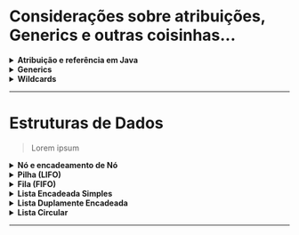 # Considerações sobre atribuições, Generics e outras coisinhas...

<details>
<summary><strong>Atribuição e referência em Java</strong></summary>

- Atribuições em Java são **sempre** feitas por cópias de valor. Quando trata-se dos tipos primitivos, o valor em
  memória é copiado. Por outro lado, no caso de Objetos, o valor da referência deste em memória é copiado; e, sendo
  assim, o Objeto não é duplicado.

</details>

<details>
<summary><strong>Generics</strong></summary>

- Evita uso excessivo de casting e redundância de código
- Encontrar erros em tempo de compilação
- introduzido deste o Java SE 5.0

</details>

<details>

<summary><strong>Wildcards</strong></summary>

> Lorem ispum

### Unknown Wildcard (Unbounded)

- Tipo mais genérico possível.

```java

// função genérica que imprime uma lista de "qualquer coisa"
public void imprimeLista(List<?> lista){
        for(Object obj:lista){
        System.out.println(obj);
        }
        }

        List<Aluno> minhaLista=new List<Aluno>();
        imprimeLista(minhaLista);
```

## Bounded Wildcard

### Upper Bounded

- "Coringas limitados por cima". Em outras palavras, a generalização funciona apenas para um tipo ``T`` específico e
  seus descendentes (herdeiros).

```java

// função genérica que imprime uma lista de objetos
// do tipo Pessoa ou de seus herdeiros 
public void imprimeLista(List<?extends Pessoa> listaPessoas){
        for(Pessoa p:listaPessoas){
        System.out.println(p);
        }
        }

        List<Aluno> minhaLista=new List<Aluno>();
        imprimeLista(minhaLista);
```

### Lower Bounded

- "Coringas limitados por baixo". Em outras palavras, a generalização funciona apenas para um tipo ``T`` específico e
  seus
  ascendentes.

```java

// função genérica que imprime uma lista de objetos
// do tipo Pessoa ou antecessores
public void imprimeLista(List<? super Pessoa>listaPessoas){
        for(Pessoa p:listaPessoas){
        System.out.println(p);
        }
        }

        List<Aluno> minhaLista=new List<Aluno>();
// como Aluno seria um herdeiro de Pessoa, esse método não irá funcionar e apresentará erro
// em tempo de compilação: 
        imprimeLista(minhaLista);

        List<Humano> minhaListaDeHumanos=new List<Humano>();
// como Humano é um super tipo (classe mãe) de Pessoa, esse método irá funcionar normalmente,
// pois Pessoa estende de Humano:: 
        imprimeLista(minhaListaDeHumanos); 
```

## Convenções para utilização de Generics

- **K** para "Key". Exemplo: ``Map<K,V>``
- **V** para "Value". Exemplo: ``Map<K,V>``
- **E** para "Element". Exemplo: ``List<E>``
- **T** para "Type". Exemplo: ``Collection#addAll``
- **?** é o tipo mais genérico possível, portanto, usado para representar qualquer tipo.

</details>

----

# Estruturas de Dados

> Lorem ipsum

<details>
<summary><strong>Nó e encadeamento de Nó</strong></summary>

> Antes de abordamos as estruturas de dados em si, é necessário entender o conceito de Nó e encadeamento de Nó:

- Um Nó é um espaço em memória, responsável por armazenar tanto o dado que se deseja armezenar quanto uma referência
  para um próximo Nó;
- Portanto, a partir da referência para um próximo Nó que está armazenada dentro de um Nó anterior, é possível criar o
  que chamamos de **encadeamento de Nós**. Em outras palavras, criar uma sequência de Nós onde estão "amarrados" uns aos
  outros;
- Seguindo esta lógica, num encadeamento simples, o último Nó aponta para uma referência nula! Isso significa que não há
  um outro Nó depois dele, indicando assim que a lista chegou ao fim;
- Esse tipo de ligação nos permite criar o que chamados de estruturas de dados, sendo as mais conhecidas: Pilha, Fila,
  Listas (Simplesmente Encadeada, Duplamente Encadeadas, e Circulares), Árvores.

Abaixo, estarão breves explicações sobre algumas dessas estruturas.

</details>

<details>
<summary><strong>Pilha (LIFO)</strong></summary>

## Conceito:

- O conceito de pilha enquanto estrutura de dados assemelha-se a uma pilha de livros, por exemplo. A rigor, uma pilha
  precisa se comportar de algumas formas:
    - A inserção de um novo elemento sempre se dá no topo da pilha;
    - O último elemento a ser inserido na pilha é o primeiro a sair. Daí, essa estrutura também é considerada do tipo
      **LIFO**, isto é, _**Last In, First Out**_;
    - Dentro de uma pilha, um Nó que está mais ao topo aponta para o Nó anterior a si mesmo;
    - O primeiro Nó (isto é, o primeiro Nó a ter sido inserido) deve apontar para `null`;
    - O elemento que está no topo da pilha deve conter uma referência que aponta para si.

## Métodos da pilha:

### .top()

Esse método serve para acessar o primeiro Nó da pilha, mas sem removê-lo da estrutura. o exemplo de código abaixo
demostra que a variiável ``meuNo`` guarda o valor de referência do No que está no topo da pilha.

```java 
No meuNo=pilha.top();
```

A partir desta referência, é possível acessar o valor contido no No e, então, poder atribuí-lo a alguma variável. O
código abaixo demonstra esse exemplo.

```java 
int numero=meuNo.getInt();
```

### .pop()

Semelhante ao método ``.top()``, o `.pop()` também tem a intenção de acessar a referência do topo da pilha. Porém, ao
fazer isto, este método remove o No do topo da pilha. Neste caso, a referência do topo é realocada para que seja
apontada para o No anterior àquele que foi removido.

### .push()

Ao contrário do método ``.pop()``, este método tem o objetivo de inserior um novo No à pilha. Neste cenário, a
referência de próximo Nó do Nó que foi inserido deve apontar não para ``null``, mas sim para o Nó abaixo.
Consequentemente, a referência de topo deve passar a apontar para o Nó que fora inserido.

### .isEmpty()

Verifica se a referência de entrada para pilha está nula. O valor retornado deve ser um ``booleano``.

</details>


<details>
<summary><strong>Fila (FIFO)</strong></summary>

## Conceito:

- O conceito de fila enquanto estrutura de dados assemelha-se a uma fila de pessoas para serem atendidas num balcão de
  vendas de ingressos, por exemplo. A rigor, uma fila precisa se comportar de algumas formas:
    - A inserção de um novo elemento sempre se dá no final da fila;
    - O primeiro elemento a ser inserido na fila é o primeiro a sair. Daí, essa estrutura também é considerada do tipo *
      *FIFO**, isto é, _**First In, First Out**_
    - O primeiro Nó sempre deve apontar para `null`;
    - O Nó que sucede o primeiro deve apontar para um outro Nó que é também seu sucessor;
    - O último Nó da fila deve possuir uma referência de entrada da fila;

## Métodos da fila:

### .enqueue()

Método responsável por enfileirar (isto é, inserir) um novo Nó na fila. Neste caso, o novo Nó deve ser colocado no final
da fila. Neste caso, este Nó deve possuir uma referência de próximo para o antigo Nó que estava no final da fila, e a
referência de entrada da fila deve passar a apontar para este Nó que foi inserido.

### .dequeue()

Método responsável por desenfileirar (isto é, remover) o Nó que está na primeira posição da fila. Neste caso, o Nó
imediatamente anterior àquele que foi removido passa a ser o primeiro elemento da fila e, portanto, passa a apontar para
``null``.

### .isEmpty()

Verifica se a referência de entrada para fila está nula. O valor retornado deve ser um ``booleano``.

</details>


<details>
<summary><strong>Lista Encadeada Simples</strong></summary>

## Conceito:

- Assemalha-se à estrutura de fila, porém suas regras de inserção e remoção são um pouco diferentes.

## Métodos da lista encadeada simples:

### .add()

Método responsável por inserir um novo Nó na fila. Entretanto, ao contrário das outras estruturas abordadas acima, na
qual existe uma regra pré-definida no que se refere a inserção ou remoção de um novo item, nas listas encadeadas simples
devemos informar em qual índice queremos inserir esse novo elemento. Em outras palavras, podemos dizer que a inserção é
dinâmica.

### .remove()

Método responsável por remover um Nó da estrutura. Semelhante ao método ``.add()``, a remoção pode ocorrer
dinamicamente, isto é, devemos informar qual índice será removido.

### .get()

Obtem uma "cópia" (ou seja, obtem-se a referência) de um Nó que está num determinado índice informado. Neste caso, esse
método deve receber como parâmetro um número inteiro referente ao índice do Nó que se deseja obter as informações.

### .size()

Retorna o tamanho da lista.

### .isEmpty()

Verifica se a referência de entrada para fila está nula. O valor retornado deve ser um ``booleano``.

</details>

<details>
  <summary><strong>Lista Duplamente Encadeada</strong></summary>

## Conceito:

- A principal diferença enttre a lista encadema e a duplamente encadeda, é que na dupla encadeada, cada Nó possui duas
  refs: uma referência o Nó anterior e uma outra para um segundo Nó posterior
- Assim, dado um Nó, sua ref de anterior deve apontar para a ref. de Próximo
- No último Nó da lista, a referência de próximo deve apontar para ``null``, e da mesma forma, a ref. de anterior do
  primeiro Nó precisa apontar para ``null``
- É imporante notar que, nesta estrutura, há duas referências de entrada na lista: um no início desta e uma outra no
  final;

</details>

<details>
  <summary><strong>Lista Circular</strong></summary>

## Conceito:

- A lista circular assemelha-se a uma lista de encadeamento simples. Contudo, a diferença é que o último elemento ao
  invés de apontar para ``null``, ele deverá apontar para o primeiro Nó.
- O primeiro elemento de uma lista circular é chamado de cauda, e o último é chamado de cabeça.
- A referência de entrada na lista costuma se dar pela cauda, isto é, o primeiro elemento. Entretanto, também poderia
  acontecer a partir da cabeça da lista.

## Métodos da lista circular:

### .add()

Ao adicionar um novo Nó na lista, toma-se como base a referência de entrada. A partir dela, desvinculamos esta
referência da atual cauda da lista. Em seguida, insere-se o novo Nó e, então, a referência de entrada passa a apontar
para tal. O novo Nó, por sua vez, deverá apontar para a antiga cauda da lista. Por fim, basta modificar a referência de
próximo Nó da cabeça (último elemento) da lista, pois este precisa passar a apontar para o novo Nó que foi inserido, ao
invés do antigo.

</details>

----
